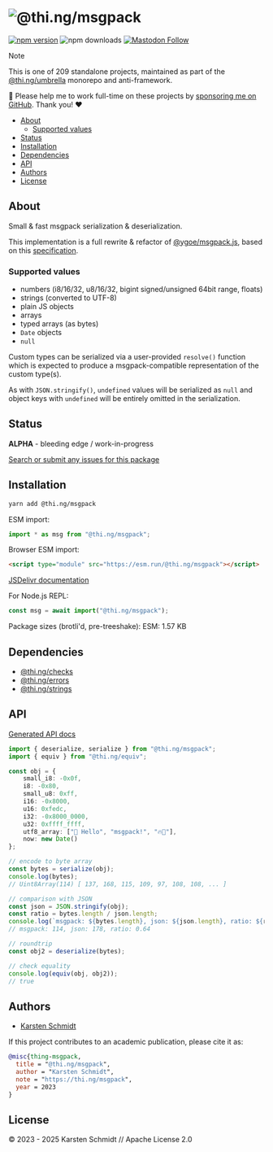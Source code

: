 <!-- This file is generated - DO NOT EDIT! -->
<!-- Please see: https://github.com/thi-ng/umbrella/blob/develop/CONTRIBUTING.md#changes-to-readme-files -->
# ![@thi.ng/msgpack](https://raw.githubusercontent.com/thi-ng/umbrella/develop/assets/banners/thing-msgpack.svg?ec285d2d)

[![npm version](https://img.shields.io/npm/v/@thi.ng/msgpack.svg)](https://www.npmjs.com/package/@thi.ng/msgpack)
![npm downloads](https://img.shields.io/npm/dm/@thi.ng/msgpack.svg)
[![Mastodon Follow](https://img.shields.io/mastodon/follow/109331703950160316?domain=https%3A%2F%2Fmastodon.thi.ng&style=social)](https://mastodon.thi.ng/@toxi)

> [!NOTE]
> This is one of 209 standalone projects, maintained as part
> of the [@thi.ng/umbrella](https://github.com/thi-ng/umbrella/) monorepo
> and anti-framework.
>
> 🚀 Please help me to work full-time on these projects by [sponsoring me on
> GitHub](https://github.com/sponsors/postspectacular). Thank you! ❤️

- [About](#about)
  - [Supported values](#supported-values)
- [Status](#status)
- [Installation](#installation)
- [Dependencies](#dependencies)
- [API](#api)
- [Authors](#authors)
- [License](#license)

## About

Small & fast msgpack serialization & deserialization.

This implementation is a full rewrite & refactor of
[@ygoe/msgpack.js](https://github.com/ygoe/msgpack.js), based on this
[specification](https://github.com/msgpack/msgpack/blob/8aa09e2a6a9180a49fc62ecfefe149f063cc5e4b/spec.md).

### Supported values

- numbers (i8/16/32, u8/16/32, bigint signed/unsigned 64bit range, floats)
- strings (converted to UTF-8)
- plain JS objects
- arrays
- typed arrays (as bytes)
- `Date` objects
- `null`

Custom types can be serialized via a user-provided `resolve()` function which is
expected to produce a msgpack-compatible representation of the custom type(s).

As with `JSON.stringify()`, `undefined` values will be serialized as `null` and
object keys with `undefined` will be entirely omitted in the serialization.

## Status

**ALPHA** - bleeding edge / work-in-progress

[Search or submit any issues for this package](https://github.com/thi-ng/umbrella/issues?q=%5Bmsgpack%5D+in%3Atitle)

## Installation

```bash
yarn add @thi.ng/msgpack
```

ESM import:

```ts
import * as msg from "@thi.ng/msgpack";
```

Browser ESM import:

```html
<script type="module" src="https://esm.run/@thi.ng/msgpack"></script>
```

[JSDelivr documentation](https://www.jsdelivr.com/)

For Node.js REPL:

```js
const msg = await import("@thi.ng/msgpack");
```

Package sizes (brotli'd, pre-treeshake): ESM: 1.57 KB

## Dependencies

- [@thi.ng/checks](https://github.com/thi-ng/umbrella/tree/develop/packages/checks)
- [@thi.ng/errors](https://github.com/thi-ng/umbrella/tree/develop/packages/errors)
- [@thi.ng/strings](https://github.com/thi-ng/umbrella/tree/develop/packages/strings)

## API

[Generated API docs](https://docs.thi.ng/umbrella/msgpack/)

```ts tangle:export/readme.ts
import { deserialize, serialize } from "@thi.ng/msgpack";
import { equiv } from "@thi.ng/equiv";

const obj = {
    small_i8: -0x0f,
    i8: -0x80,
    small_u8: 0xff,
    i16: -0x8000,
    u16: 0xfedc,
    i32: -0x8000_0000,
    u32: 0xffff_ffff,
    utf8_array: ["👋 Hello", "msgpack!", "🔥🤌"],
    now: new Date()
};

// encode to byte array
const bytes = serialize(obj);
console.log(bytes);
// Uint8Array(114) [ 137, 168, 115, 109, 97, 108, 108, ... ]

// comparison with JSON
const json = JSON.stringify(obj);
const ratio = bytes.length / json.length;
console.log(`msgpack: ${bytes.length}, json: ${json.length}, ratio: ${ratio.toFixed(2)}`);
// msgpack: 114, json: 178, ratio: 0.64

// roundtrip
const obj2 = deserialize(bytes);

// check equality
console.log(equiv(obj, obj2));
// true
```

## Authors

- [Karsten Schmidt](https://thi.ng)

If this project contributes to an academic publication, please cite it as:

```bibtex
@misc{thing-msgpack,
  title = "@thi.ng/msgpack",
  author = "Karsten Schmidt",
  note = "https://thi.ng/msgpack",
  year = 2023
}
```

## License

&copy; 2023 - 2025 Karsten Schmidt // Apache License 2.0
